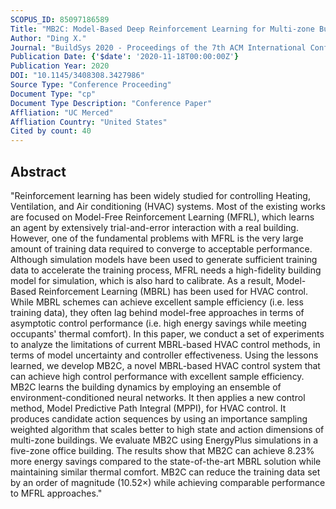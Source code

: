 ```yaml
---
SCOPUS_ID: 85097186589
Title: "MB2C: Model-Based Deep Reinforcement Learning for Multi-zone Building Control"
Author: "Ding X."
Journal: "BuildSys 2020 - Proceedings of the 7th ACM International Conference on Systems for Energy-Efficient Buildings, Cities, and Transportation"
Publication Date: {'$date': '2020-11-18T00:00:00Z'}
Publication Year: 2020
DOI: "10.1145/3408308.3427986"
Source Type: "Conference Proceeding"
Document Type: "cp"
Document Type Description: "Conference Paper"
Affliation: "UC Merced"
Affliation Country: "United States"
Cited by count: 40
---
```


## Abstract
"Reinforcement learning has been widely studied for controlling Heating, Ventilation, and Air conditioning (HVAC) systems. Most of the existing works are focused on Model-Free Reinforcement Learning (MFRL), which learns an agent by extensively trial-and-error interaction with a real building. However, one of the fundamental problems with MFRL is the very large amount of training data required to converge to acceptable performance. Although simulation models have been used to generate sufficient training data to accelerate the training process, MFRL needs a high-fidelity building model for simulation, which is also hard to calibrate. As a result, Model-Based Reinforcement Learning (MBRL) has been used for HVAC control. While MBRL schemes can achieve excellent sample efficiency (i.e. less training data), they often lag behind model-free approaches in terms of asymptotic control performance (i.e. high energy savings while meeting occupants' thermal comfort). In this paper, we conduct a set of experiments to analyze the limitations of current MBRL-based HVAC control methods, in terms of model uncertainty and controller effectiveness. Using the lessons learned, we develop MB2C, a novel MBRL-based HVAC control system that can achieve high control performance with excellent sample efficiency. MB2C learns the building dynamics by employing an ensemble of environment-conditioned neural networks. It then applies a new control method, Model Predictive Path Integral (MPPI), for HVAC control. It produces candidate action sequences by using an importance sampling weighted algorithm that scales better to high state and action dimensions of multi-zone buildings. We evaluate MB2C using EnergyPlus simulations in a five-zone office building. The results show that MB2C can achieve 8.23% more energy savings compared to the state-of-the-art MBRL solution while maintaining similar thermal comfort. MB2C can reduce the training data set by an order of magnitude (10.52×) while achieving comparable performance to MFRL approaches."
